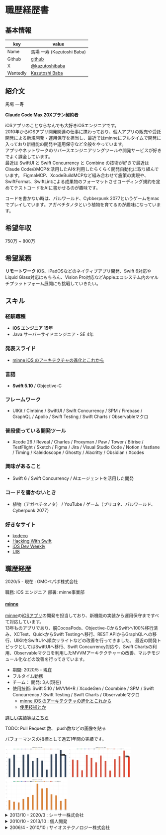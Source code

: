 # 職歴経歴書

## 基本情報

| key      | value                                                     |
| -------- | --------------------------------------------------------- |
| Name     | 馬場 一寿 (Kazutoshi Baba)                                    |
| Github   | [github](https://github.com/cocoabagel)                   |
| X        | [@kazutoshibaba](https://twitter.com/kazutoshibaba)       |
| Wantedly | [Kazutoshi Baba](https://www.wantedly.com/users/17781432) |

## 紹介文

馬場 一寿

**Claude Code Max 20Xプラン契約者**

iOSアプリのことならなんでも大好きiOSエンジニアです。  
2010年からiOSアプリ開発関連の仕事に携わっており、個人アプリの販売や受託開発による新規開発・運用保守を担当し、最近ではminneにフルタイムで開発に入っており新機能の開発や運用保守など全般をやっています。  
アプリやネットワークのリバースエンジニアリングツールや開発サービスが好きでよく課金しています。  
最近は SwiftUI と Swift Concurrency と Combine の技術が好きで最近はClaude CodeのMCPを活用したAIを利用したらくらく開発自動化に取り組んでいます。
FigmaMCP、XcodeBuildMCPなど組み合わせて施策の実現や、SwiftFormat、SwiftLintによる成果物のフォーマットさせコーディング規約を定めてテストコードをAIに書かせるのが趣味です。

コードを書かない時は、パルワールド、Cybberpunk 2077というゲームをmacでプレイしています。アガベチタノタという植物を育てるのが趣味になっています。

## 希望年収

750万 ~ 800万

## 希望業務

**リモートワーク**
iOS、iPadOSなどのネイティブアプリ開発、Swift 6対応やLiquid Glass対応はもちろん、Vision Pro対応などAppleエコシステム内のマルチプラットフォーム展開にも挑戦していきたい。

## スキル

### 経験職種

- **iOS エンジニア 15年**
- Java サーバーサイドエンジニア・SE 4年

### 発表スライド

- [minne iOS のアーキテクチャの進化とこれから](https://speakerdeck.com/cocoabagel/minne-ios-falseakitekutiyafalsejin-hua-tokorekara)

### 言語

- **Swift 5.10**  / Objective-C

### フレームワーク

- UIKit / Cimbine / SwiftUI / Swift Concurrency / SPM / Firebase / GraphQL / Apollo / Swift Testing / Swift Charts / Observableマクロ

### 普段使っている開発ツール

- Xcode 26 / Reveal / Charles / Proxyman / Paw / Tower / Bitrise / TestFlight / Sketch / Figma / Jira / Visual Studio Code / Notion / fastlane / Timing / Kaleidoscope / Ghostty / Alacritty / Obsidian / Xcodes

### 興味があること

- Swift 6 / Swift Concurrency / AIエージェントを活用した開発

### コードを書かないとき

- 植物（アガベチタノタ） / YouTube / ゲーム（プリコネ、パルワールド、Cyberpunk 2077）

### 好きなサイト

- [kodeco](https://www.kodeco.com)
- [Hacking With Swift](https://www.hackingwithswift.com)
- [iOS Dev Weekly](https://iosdevweekly.com)
- [UI8](https://ui8.net)

## 職歴経歴

2020/5 - 現在 : GMOペパボ株式会社

職務: iOS エンジニア
部署: minne事業部

#### [minne](https://apps.apple.com/jp/app/minne-ミンネ-ハンドメイドマーケット/id563764220)

[minne](https://minne.com)の[iOSアプリ](https://apps.apple.com/app/id563764220?mt=8)の開発を担当しており、新機能の実装から運用保守まですべて対応しています。  
13年ものアプリであり、脱CocoaPods、Objective-CからSwiftへ100%移行済み、XCTest、QuickからSwift Testingへ移行、REST APIからGraphQLへの移行、UIKitをSwiftUIへ順次リライトなどの改善を行ってきました。
最近の開発トピックとしてはSwiftUIへ移行、Swift Concurrency対応や、Swift Chartsの利用、Observableマクロを利用したMVVMアーキテクチャーの改善、マルチモジュール化などの改善を行ってきています。  
  
- 期間: 2020/5 - 現在
- フルタイム勤務
- チーム： 開発: 3人(現在)
- 使用技術: Swift 5.10 / MVVM+R / XcodeGen / Coombine / SPM / Swift Concurrency / Swift Testing / Swift Charts / Observableマクロ
  - [minne iOS のアーキテクチャの進化とこれから](https://speakerdeck.com/cocoabagel/minne-ios-falseakitekutiyafalsejin-hua-tokorekara)
  - [使用技術とか](https://tech.pepabo.com/2021/01/25/minne-ios-2021/)

[詳しい実績等はこちら](https://github.com/cocoabagel/resume/blob/master/minne.md)

TODO: Pull Request 数、 push数などの画像を貼る

パフォーマンスの指標として過去1年間の実績です。

<img src="https://github.com/cocoabagel/resume/blob/master/img/PullRequest.png" width=200>

<img src="https://github.com/cocoabagel/resume/blob/master/img/Push.png" width=200>

<img src="https://github.com/cocoabagel/resume/blob/master/img/PullRequestReview.png" width=200>

<details><summary>2013/10 - 2020/3 : シーサー株式会社</summary>

職務: iOS エンジニア

主に受託開発で iOS アプリの実装を担当、フルスクラタッチで開発しリリース作業まで一貫して行っていました。基本的に少人数でのチームで作業を行っていました。

社内に CI (Bitrise) を導入し、プロジェクト早期の段階でビルドを自動化することでエンジニアの作業効率向上や社内勉強会などで知見の共有などしていました。

開発スタイルは Sketch で生デザインを確認し、Charles でデバッグしつつ開発するスタイルで、モダンな技術を活用するのが好きで、積極的に新しい技術をプロジェクトに活用してきました。

#### インターネットラジオアプリ（未発表）

- 期間: 2020/2 - 
- 受託開発でインターネットラジオ再生アプリを開発中
- チーム: 5人、開発: 3人
- 使用技術: Swift 5

#### CoreNFC アプリ (未発表)

- 期間: 2019/12 - 2012/1
- 受託開発で CoreNFC と FeliCa を利用したバス乗車利用アプリの実装を担当
- チーム: 3人、開発: 2人
- 使用技術: Swift 5 / CoreNFC / CocoaPods / Alamofire

#### [SnapDish](https://apps.apple.com/jp/app/料理カメラ-snapdish-人気写真とレシピのお料理アプリ/id439571223)

- 期間: 2019/7 - 2019/11
- 受託開発で料理SNSアプリの改修と新機能の実装を担当
- チーム: 5人、開発: 2人
- 使用技術: Swift 4 / Objective-C / CocoaPods / Firebase / Bitrise / RxSwift / Sketch

#### [宅飯](https://apps.apple.com/jp/app/宅飯-たくめし/id1457959857)

- 期間: 2018/9 - 2019/6
- 受託開発で料理注文アプリの実装を8割担当
- チーム: 10人、開発: 8人
- 使用技術: Swift 5 / CocoaPods / Firebase / Bitrise / SwiftLint / Alamofire / Moya / Sketch / Flinto

#### [A8公式アプリ](https://apps.apple.com/jp/app/a8-netアプリ/id1345860914)

- 期間: 2017/10 - 2018/9
- 受託開発でA8公式アプリの実装を1人で担当
- チーム: 5人、開発: 3人
- 使用技術: Swift 5 / CocoaPods / Core Data / Firebase / Bitrise / SwiftLint / Alamofire / Sketch / Flinto

#### 相席屋案件（未発表）

- 期間: 2017/6 - 2017/9
- 受託開発でスタッフの業務効率化アプリの実装を1人で担当
- チーム: 3人、開発: 2人
- 使用技術: Swift 4 / CocoaPods / Sketch / Flinto 

#### [LEXUS Digital Gallery](https://apps.apple.com/jp/app/id1186535959)

- 期間: 2017/4 - 2017/5
- 受託開発で公式LEXUSギャラリーアプリの一部機能の実装を担当
- チーム: 5人、開発: 3人
- 使用技術: Swift 4  / CocoaPods / Carthage

#### Mopen (終了)

- 期間: 2016/10 - 2017/3
- 受託開発で子育てSNSアプリの実装とUIデザインを1人で担当
- チーム: 6人、開発: 4人
- 使用技術: Swift 4 / CocoaPods / Carthage / Sketch / Flinto / Zeplin

#### ポイシル (終了)

- 期間: 2015/11 - 2016/5
- 受託開発で無料写真プリントアプリの実装を1人で担当
- チーム: 3人、開発: 2人
- 使用技術: Swift 3 / CocoaPods

#### [ブログアプリ](https://apps.apple.com/jp/app/seesaaブログ/id362242503)

- 期間: 2013/10 - 2015/10
- 自社開発でシーサーブログアプリの一部機能の実装を担当
- チーム: 3人、開発: 2人
- 使用技術: Objective-C / Swift 3 / CocoaPods

#### ロードオブナイツ攻略 (終了)

- 期間: 2013/12 - 2014/5
- 自社開発でロードオブナイツ攻略アプリの実装を1人で担当
- チーム: 3人、開発: 2人
- 使用技術: Objective-C / CocoaPods

#### [MangaKit](https://apps.apple.com/jp/app/mangakit-漫画風写真加工アプリ/id522328684)

- 期間: 2013/10 - 2013/11
- 自社開発で漫画風写真加工アプリの一部機能の実装を担当
- 
- チーム: 3人、開発: 2人
- 使用技術: Objective-C

</details>

<details><summary>2010/10 - 2013/10 : 個人開発</summary>

職務: iOS エンジニア

フルスクラッチでデザインと実装を担当、アプリをストアで販売してました、現在は無料で公開しています。

#### [速聴Music](http://cocoabagel.com/fastmusic)

- 個人開発で言語学習者向け音楽プレイヤーを開発・販売
- 使用技術: Objective-C

#### [Dual Music](http://cocoabagel.com/dualmusic)

- 個人開発で言語学習者向け音楽プレイヤーを開発・販売
- 使用技術: Objective-C

</details>

<details><summary>2006/4 - 2010/10 : サイオステクノロジー株式会社</summary>

職務: Sier で Java プログラマー・SE

#### オンライン保険申込サービスの改修など

- 使用技術: Java 1.4 / Tomcat 4 / IBM WebSphere / Struts

</details>
